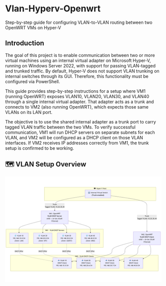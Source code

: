 

# Vlan-Hyperv-Openwrt
Step-by-step guide for configuring VLAN-to-VLAN routing between two OpenWRT VMs on Hyper-V

## Introduction

The goal of this project is to enable communication between two or more virtual machines using an internal virtual adapter on Microsoft Hyper-V, running on Windows Server 2022, with support for passing VLAN-tagged and trunked traffic. By default, Hyper-V does not support VLAN trunking on internal switches through its GUI. Therefore, this functionality must be configured via PowerShell.

This guide provides step-by-step instructions for a setup where VM1 (running OpenWRT) exposes VLAN10, VLAN20, VLAN30, and VLAN40 through a single internal virtual adapter. That adapter acts as a trunk and connects to VM2 (also running OpenWRT), which expects those same VLANs on its LAN port. 

The objective is to use the shared internal adapter as a trunk port to carry tagged VLAN traffic between the two VMs. To verify successful communication, VM1 will run DHCP servers on separate subnets for each VLAN, and VM2 will be configured as a DHCP client on those VLAN interfaces. If VM2 receives IP addresses correctly from VM1, the trunk setup is confirmed to be working.

## 🗺️ VLAN Setup Overview

![VLAN Diagram](./assets/diagram.png)
